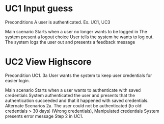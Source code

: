 # UC1 Input guess
Preconditions
A user is authenticated. Ex. UC1, UC3

Main scenario
Starts when a user no longer wants to be logged in
The system present a logout choice
User tells the system he wants to log out.
The system logs the user out and presents a feedback message

# UC2 View Highscore
Precondition
UC1. 3a User wants the system to keep user credentials for easier login.

Main scenario
Starts when a user wants to authenticate with saved credentials
System authenticated the user and presents that the authentication succeeded and that it happened with saved credentials.
Alternate Scenarios
2a. The user could not be authenticated (to old credentials > 30 days) (Wrong credentials), Manipulated credentials
System presents error message
Step 2 in UC1.